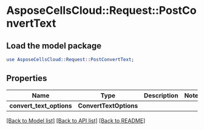 # AsposeCellsCloud::Request::PostConvertText 

## Load the model package
```perl
use AsposeCellsCloud::Request::PostConvertText;
```

## Properties
Name | Type | Description | Notes
------------ | ------------- | ------------- | -------------
**convert_text_options** | **ConvertTextOptions** |  |  

[[Back to Model list]](../README.md#documentation-for-requests) [[Back to API list]](../README.md#documentation-for-api-endpoints) [[Back to README]](../README.md)


